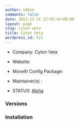 ```yaml
---
author: admin
comments: false
date: 2013-12-31 23:45:42+00:00
layout: page
slug: cyton-veta
title: Cyton Veta
wordpress_id: 521
---
```



	
  * Company: Cyton Veta

	
  * Website:

	
  * MoveIt! Config Package: 

	
  * Maintainer(s) :

	
  * STATUS: [Alpha](/about/moveit-status#status-code-robots)




### Versions








### Installation






